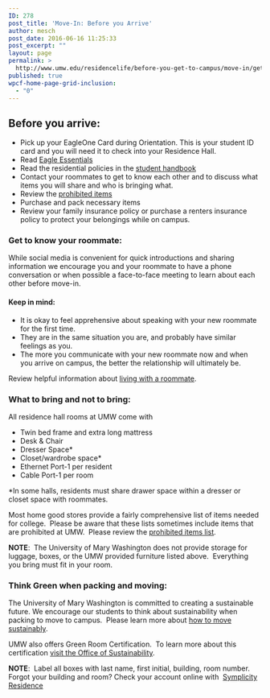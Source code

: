 ```yaml
---
ID: 278
post_title: 'Move-In: Before you Arrive'
author: mesch
post_date: 2016-06-16 11:25:33
post_excerpt: ""
layout: page
permalink: >
  http://www.umw.edu/residencelife/before-you-get-to-campus/move-in/get-campus-2/
published: true
wpcf-home-page-grid-inclusion:
  - "0"
---
```

<h2><strong>Before you arrive:</strong></h2>
<ul>
 	<li>Pick up your EagleOne Card during Orientation. This is your student ID card and you will need it to check into your Residence Hall.</li>
 	<li>Read <a href="http://publications.umw.edu/eagleessentials/">Eagle Essentials</a></li>
 	<li>Read the residential policies in the <a href="http://publications.umw.edu/student-handbook/">student handbook</a></li>
 	<li>Contact your roommates to get to know each other and to discuss what items you will share and who is bringing what.</li>
 	<li>Review the <a href="http://www.umw.edu/residencelife/before-you-get-to-campus/move-in/prohibited-in-residence-halls/">prohibited items</a></li>
 	<li>Purchase and pack necessary items</li>
 	<li>Review your family insurance policy or purchase a renters insurance policy to protect your belongings while on campus.</li>
</ul>
<h3>Get to know your roommate:</h3>
While social media is convenient for quick introductions and sharing information we encourage you and your roommate to have a phone conversation or when possible a face-to-face meeting to learn about each other before move-in.
<h4>Keep in mind:</h4>
<ul>
 	<li>It is okay to feel apprehensive about speaking with your new roommate for the first time.</li>
 	<li>They are in the same situation you are, and probably have similar feelings as you.</li>
 	<li>The more you communicate with your new roommate now and when you arrive on campus, the better the relationship will ultimately be.</li>
</ul>
Review helpful information about <a href="http://www.umw.edu/residencelife/on-campus/life/roommate/">living with a roommate</a>.
<h3>What to bring and not to bring:</h3>
All residence hall rooms at UMW come with
<ul>
 	<li>Twin bed frame and extra long mattress</li>
 	<li>Desk &amp; Chair</li>
 	<li>Dresser Space*</li>
 	<li>Closet/wardrobe space*</li>
 	<li>Ethernet Port-1 per resident</li>
 	<li>Cable Port-1 per room</li>
</ul>
*In some halls, residents must share drawer space within a dresser or closet space with roommates.

Most home good stores provide a fairly comprehensive list of items needed for college.  Please be aware that these lists sometimes include items that are prohibited at UMW.  Please review the <a href="http://www.umw.edu/residencelife/before-you-get-to-campus/move-in/prohibited-in-residence-halls/">prohibited items list</a>.

<strong>NOTE</strong>:  The University of Mary Washington does not provide storage for luggage, boxes, or the UMW provided furniture listed above.  Everything you bring must fit in your room.
<h3>Think Green when packing and moving:</h3>
The University of Mary Washington is committed to creating a sustainable future. We encourage our students to think about sustainability when packing to move to campus.  Please learn more about <a href="http://sustainability.umw.edu/move-in/" target="_blank">how to move sustainably</a>.

UMW also offers Green Room Certification.  To learn more about this certification <a href="http://sustainability.umw.edu/green-room-certification-checklist/" target="_blank">visit the Office of Sustainability</a>.<strong> </strong>

<strong>NOTE</strong>:  Label all boxes with last name, first initial, building, room number.  Forgot your building and room? Check your account online with  <a href="https://umw-residence.symplicity.com/index.php/pid789120?">Symplicity Residence</a>